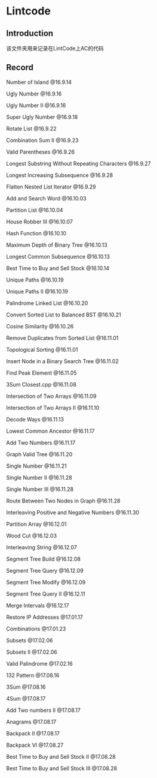 # Lintcode

## Introduction
该文件夹用来记录在LintCode上AC的代码

## Record
Number of Island  @16.9.14

Ugly Number @16.9.16

Ugly Number II  @16.9.16

Super Ugly Number  @16.9.18

Rotate List  @16.9.22

Combination Sum II  @16.9.23

Valid Parentheses  @16.9.26

Longest Substring Without Repeating Characters  @16.9.27

Longest Increasing Subsequence  @16.9.28

Flatten Nested List Iterator  @16.9.29
 
Add and Search Word  @16.10.03

Partition List  @16.10.04

House Robber III  @16.10.07

Hash Function  @16.10.10

Maximum Depth of Binary Tree  @16.10.13

Longest Common Subsequence  @16.10.13

Best Time to Buy and Sell Stock  @16.10.14

Unique Paths  @16.10.19

Unique Paths II  @16.10.19

Palindrome Linked List @16.10.20

Convert Sorted List to Balanced BST    @16.10.21 

Cosine Similarity  @16.10.26

Remove Duplicates from Sorted List  @16.11.01

Topological Sorting  @16.11.01

Insert Node in a Binary Search Tree  @16.11.02

Find Peak Element  @16.11.05

3Sum Closest.cpp  @16.11.08

Intersection of Two Arrays  @16.11.09

Intersection of Two Arrays II  @16.11.10

Decode Ways  @16.11.13

Lowest Common Ancestor  @16.11.17

Add Two Numbers  @16.11.17

Graph Valid Tree  @16.11.20

Single Number  @16.11.21

Single Number II  @16.11.28

Single Number III  @16.11.28

Route Between Two Nodes in Graph  @16.11.28

Interleaving Positive and Negative Numbers  @16.11.30

Partition Array  @16.12.01

Wood Cut  @16.12.03

Interleaving String  @16.12.07

Segment Tree Build  @16.12.08

Segment Tree Query  @16.12.09

Segment Tree Modify  @16.12.09

Segment Tree Query II  @16.12.11

Merge Intervals  @16.12.17

Restore IP Addresses  @17.01.17

Combinations  @17.01.23

Subsets  @17.02.06

Subsets II  @17.02.06

Valid Palindrome  @17.02.16

132 Pattern @17.08.16

3Sum @17.08.16

4Sum @17.08.17

Add Two numbers II @17.08.17

Anagrams  @17.08.17

Backpack II  @17.08.17

Backpack VI  @17.08.27

Best Time to Buy and Sell Stock II  @17.08.28

Best Time to Buy and Sell Stock III  @17.08.28
